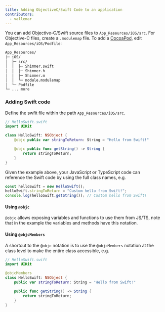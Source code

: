 ```yaml
---
title: Adding ObjectiveC/Swift Code to an application
contributors:
  - vallemar
---
```



You can add Objective-C/Swift source files to `App_Resources/iOS/src`. For Objective-C files, create a `.modulemap` file. To add a [CocoaPod](https://guides.cocoapods.org/using/getting-started.html), edit `App_Resources/iOS/Podfile`:

```bash
App_Resources/
├─ iOS/
│  ├─ src/
│  │  ├─ Shimmer.swift
│  │  ├─ Shimmer.h
│  │  ├─ Shimmer.m
│  │  └─ module.modulemap
│  └─ Podfile
└─ ... more
```


### Adding Swift code

Define the swfit file within the path `App_Resources/iOS/src`.


```swift
// HelloSwift.swift
import UIKit

class HelloSwift: NSObject {
    @objc public var stringToReturn: String = "Hello from Swift!"

    @objc public func getString() -> String {
        return stringToReturn;
    }
}
```

Given the example above, your JavaScript or TypeScript code can reference the Swift code by using the full class names, e.g.

```ts
const helloSwift = new HelloSwift();
helloSwift.stringToReturn = "Custom hello from Swift!";
console.log(helloSwift.getString()); // Custom hello from Swift!
```

#### Using `@objc`

`@objc` allows exposing variables and functions to use them from JS/TS, note that in the example the variables and methods have this notation.

#### Using `@objcMembers`

A shortcut to the `@objc` notation is to use the `@objcMembers` notation at the class level to make the entire class accessible, e.g.

```swift
// HelloSwift.swift
import UIKit

@objcMembers
class HelloSwift: NSObject {
    public var stringToReturn: String = "Hello from Swift!"

    public func getString() -> String {
        return stringToReturn;
    }
}
```
<!---
TODO: add Objective-C code
### Adding Objective-C code

Define the Objective-C code within the path `App_Resources/iOS/src`.

### Create extension
```swift
//  UIViewExtension.swift
import UIKit

extension UIView {
    @objc func removeAllSubViews() {
        for view in self.subviews {
            view.removeFromSuperview()
        }
    }
}
```

```objc
//  UIView+Extension.h
#import <UIKit/UIKit.h>

@interface UIView (SDExtension)

- (void) removeAllSubViews;

@end
```

```objc
//  UIView+Extension.m
#import "UIView+SDExtension.h"

@implementation UIView (SDExtension)

- (void) removeAllSubViews
{
    for (int i = 0; i < [[self subviews] count]; i++ ) {
        [[[self subviews] objectAtIndex:i] removeFromSuperview];
    }
}

@end
```

-->